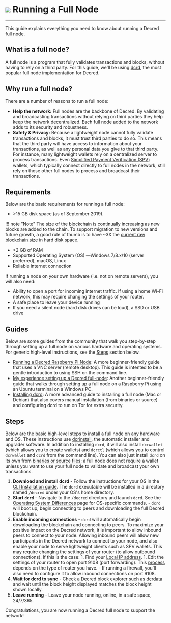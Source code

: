# <img class="dcr-icon" src="/img/dcr-icons/AtoB.svg" /> Running a Full Node

---

This guide explains everything you need to know about running a Decred full node.

## What is a full node?

A full node is a program that fully validates transactions and blocks, without having to rely on a third party. For this guide, we'll be using [dcrd](https://github.com/decred/dcrd), the most popular full node implementation for Decred.

## Why run a full node?

There are a number of reasons to run a full node:

- **Help the network:** Full nodes are the backbone of Decred. By validating and broadcasting transactions without relying on third parties they help keep the network decentralized. Each full node added to the network adds to its security and robustness.
- **Safety & Privacy:** Because a lightweight node cannot fully validate transactions and blocks, it must trust third parties to do so. This means that the third party will have access to information about your transactions, as well as any personal data you give to that third party. For instance, many lightweight wallets rely on a centralized server to process transactions. Even [Simplified Payment Verification (SPV)](../wallets/spv.md) wallets, which typically connect directly to full nodes in the network, still rely on those other full nodes to process and broadcast their transactions.

## Requirements

Below are the basic requirements for running a full node:

- \>15 GB disk space (as of September 2019).

!!! note "Note"
    The size of the blockchain is continually increasing as new blocks are added to the chain. To support migration to new versions and future growth, a good rule of thumb is to have ~3X the [current raw blockchain size](https://dcrdata.decred.org/charts?chart=blockchain-size) in hard disk space.

- \>2 GB of RAM
- Supported Operating System (OS) &mdash;Windows 7/8.x/10 (server preferred), macOS, Linux
- Reliable internet connection

If running a node on your own hardware (i.e. not on remote servers), you will also need:

- Ability to open a port for incoming internet traffic. If using a home Wi-Fi network, this may require changing the settings of your router.
- A safe place to leave your device running
- If you need a silent node (hard disk drives can be loud), a SSD or USB drive

## Guides

Below are some guides from the community that walk you step-by-step through setting up a full node on various hardware and operating systems. For generic high-level instructions, see the [Steps](#steps) section below.

- [Running a Decred Raspberry Pi Node](https://medium.com/@_Checkmatey_/running-a-decred-raspberry-pi-node-ac605b70c652): A more beginner-friendly guide that uses a VNC server (remote desktop). This guide is intented to be a gentle introduction to using SSH on the command line.
- [My experience setting up a Decred full-node](https://medium.com/crypto-rocket-blog/my-experience-setting-up-a-decred-full-node-8a9bbf55bc30): Another beginner-friendly guide that walks through setting up a full node on a Raspberry Pi using an Ubuntu terminal on a Windows PC.
- [Installing dcrd](https://stakey.club/en/installing-dcrd/): A more advanced guide to installing a full node (Mac or Debian) that also covers manual installation (from binaries or source) and configuring dcrd to run on Tor for extra security.

## Steps

Below are the basic high-level steps to install a full node on any hardware and OS. These instructions use [dcrinstall](../wallets/cli/cli-installation.md), the automatic installer and upgrader software. In addition to installing `dcrd`, it will also install `dcrwallet` (which allows you to create wallets) and `dcrctl` (which allows you to control `dcrwallet` and `dcrd` from the command line). You can also just install `dcrd` on its own from [binaries or source files](https://github.com/decred/dcrd#installing-and-updating); a full node does not require a wallet unless you want to use your full node to validate and broadcast your own transactions.

1. **Download and install dcrd**
        - Follow the instructions for your OS in the [CLI Installation guide](https://docs.decred.org/wallets/cli/cli-installation/). The `dcrd` executable will be installed in a directory named `/decred` under your OS's home directory.
1. **Start `dcrd`**
        - Navigate to the `/decred` directory and launch `dcrd`. See the [Operating System Differences](../wallets/cli/os-differences.md) page for OS-specific commands.
        - `dcrd` will boot up, begin connecting to peers and downloading the full Decred blockchain.
1. **Enable incoming connections**
        - `dcrd` will automatically begin downloading the blockchain and connecting to peers. To maximize your positive impact on the Decred network, it is important to allow inbound peers to connect to your node. Allowing inbound peers will allow new participants in the Decred network to connect to your node, and also enable your node to serve lightweight clients such as SPV wallets. This may require changing the settings of your router (to allow outbound connections). If this is the case:
                1. Find your [Local IP address](https://www.howtogeek.com/236838/how-to-find-any-devices-ip-address-mac-address-and-other-network-connection-details/).
                1. Edit the settings of your router to open port 9108 (port forwarding). This [process](https://www.wikihow.com/Set-Up-Port-Forwarding-on-a-Router) depends on the type of router you have.
        - If running a firewall, you'll also need to configure it to allow inbound connections on port 9108.
1. **Wait for dcrd to sync**
        - Check a Decred block explorer such as [dcrdata](https://dcrdata.decred.org/) and wait until the block height displayed matches the block height shown locally.
1. **Leave running**
        - Leave your node running, online, in a safe space, 24/7/365.

Congratulations, you are now running a Decred full node to support the network!
